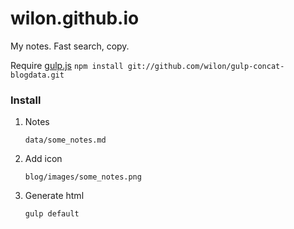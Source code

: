 
# wilon.github.io
My notes.
Fast search, copy.

Require [gulp.js](http://gulpjs.com/)
    `npm install git://github.com/wilon/gulp-concat-blogdata.git`
### Install

1. Notes

    `data/some_notes.md`

2. Add icon

    `blog/images/some_notes.png`

3. Generate html

    `gulp default`
